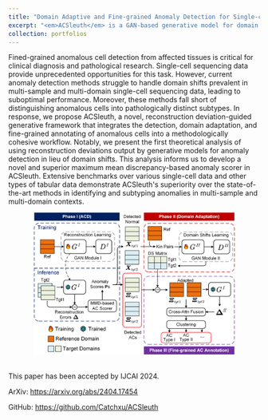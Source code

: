 ```yaml
---
title: "Domain Adaptive and Fine-grained Anomaly Detection for Single-cell Sequencing Data and Beyond"
excerpt: "<em>ACSleuth</em> is a GAN-based generative model for domain adaptive and fine-grained anomaly detection in the single-cell/tabular data. <br/><img src='/images/ACSleuth.png' width='60%'><br/><br/>"
collection: portfolios
---
```


Fined-grained anomalous cell detection from affected tissues is critical for clinical diagnosis and pathological research. Single-cell sequencing data provide unprecedented opportunities for this task. However, current anomaly detection methods struggle to handle domain shifts prevalent in multi-sample and multi-domain single-cell sequencing data, leading to suboptimal performance. Moreover, these methods fall short of distinguishing anomalous cells into pathologically distinct subtypes. In response, we propose ACSleuth, a novel, reconstruction deviation-guided generative framework that integrates the detection, domain adaptation, and fine-grained annotating of anomalous cells into a methodologically cohesive workflow. Notably, we present the first theoretical analysis of using reconstruction deviations output by generative models for anomaly detection in lieu of domain shifts. This analysis informs us to develop a novel and superior maximum mean discrepancy-based anomaly scorer in ACSleuth. Extensive benchmarks over various single-cell data and other types of tabular data demonstrate ACSleuth's superiority over the state-of-the-art methods in identifying and subtyping anomalies in multi-sample and multi-domain contexts.

<div align=center>
<img src='/images/ACSleuth.png' width='80%'>
</div>
<br/>

This paper has been accepted by IJCAI 2024. 

ArXiv: <https://arxiv.org/abs/2404.17454>

GitHub: <https://github.com/Catchxu/ACSleuth>
